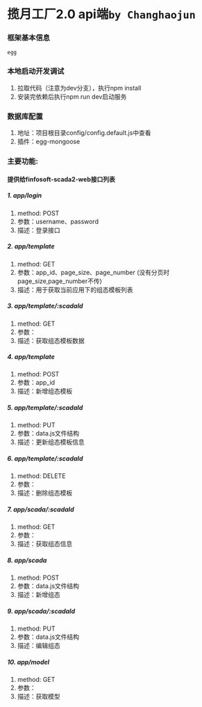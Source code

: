 
# 揽月工厂2.0 api端`by Changhaojun`
### 框架基本信息
    egg
        
### 本地启动开发调试
1.  拉取代码（注意为dev分支），执行npm install
2.  安装完依赖后执行npm run dev启动服务

### 数据库配置
1.  地址：项目根目录config/config.default.js中查看
2.  插件：egg-mongoose

### 主要功能:

#### 提供给finfosoft-scada2-web接口列表  

##### 1.  app/login
1.  method: POST
2.  参数：username、password
3.  描述：登录接口

##### 2.  app/template
1.  method: GET
2.  参数：app_id、page_size、page_number (没有分页时page_size,page_number不传)
2.  描述：用于获取当前应用下的组态模板列表

##### 3.  app/template/:scadaId
1.  method: GET
2.  参数：
2.  描述：获取组态模板数据

##### 4.  app/template
1.  method: POST
2.  参数：app_id
3.  描述：新增组态模板

##### 5.  app/template/:scadaId
1.  method: PUT
2.  参数：data.js文件结构
3.  描述：更新组态模板信息

##### 6.  app/template/:scadaId
1.  method: DELETE
2.  参数：
3.  描述：删除组态模板

##### 7.  app/scada/:scadaId
1.  method: GET
2.  参数：
3.  描述：获取组态信息

##### 8.  app/scada
1.  method: POST
2.  参数：data.js文件结构
3.  描述：新增组态

##### 9.  app/scada/:scadaId
1.  method: PUT
2.  参数：data.js文件结构
3.  描述：编辑组态

##### 10.   app/model
1.  method: GET
2.  参数： 
3.  描述：获取模型